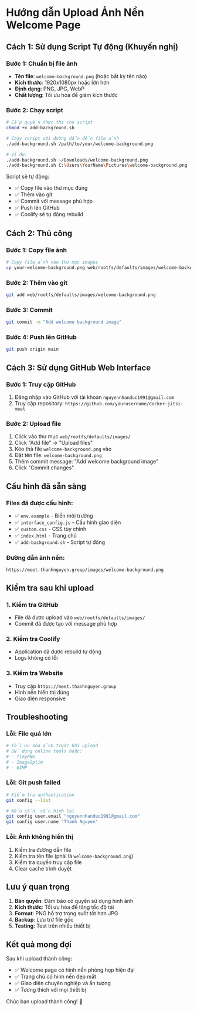 # Hướng dẫn Upload Ảnh Nền Welcome Page

## Cách 1: Sử dụng Script Tự động (Khuyến nghị)

### Bước 1: Chuẩn bị file ảnh
- **Tên file**: `welcome-background.png` (hoặc bất kỳ tên nào)
- **Kích thước**: 1920x1080px hoặc lớn hơn
- **Định dạng**: PNG, JPG, WebP
- **Chất lượng**: Tối ưu hóa để giảm kích thước

### Bước 2: Chạy script
```bash
# Cấp quyền thực thi cho script
chmod +x add-background.sh

# Chạy script với đường dẫn đến file ảnh
./add-background.sh /path/to/your/welcome-background.png

# Ví dụ:
./add-background.sh ~/Downloads/welcome-background.png
./add-background.sh C:\Users\YourName\Pictures\welcome-background.png
```

Script sẽ tự động:
- ✅ Copy file vào thư mục đúng
- ✅ Thêm vào git
- ✅ Commit với message phù hợp
- ✅ Push lên GitHub
- ✅ Coolify sẽ tự động rebuild

## Cách 2: Thủ công

### Bước 1: Copy file ảnh
```bash
# Copy file ảnh vào thư mục images
cp your-welcome-background.png web/rootfs/defaults/images/welcome-background.png
```

### Bước 2: Thêm vào git
```bash
git add web/rootfs/defaults/images/welcome-background.png
```

### Bước 3: Commit
```bash
git commit -m "Add welcome background image"
```

### Bước 4: Push lên GitHub
```bash
git push origin main
```

## Cách 3: Sử dụng GitHub Web Interface

### Bước 1: Truy cập GitHub
1. Đăng nhập vào GitHub với tài khoản `nguyennhanduc1991@gmail.com`
2. Truy cập repository: `https://github.com/yourusername/docker-jitsi-meet`

### Bước 2: Upload file
1. Click vào thư mục `web/rootfs/defaults/images/`
2. Click "Add file" → "Upload files"
3. Kéo thả file `welcome-background.png` vào
4. Đặt tên file: `welcome-background.png`
5. Thêm commit message: "Add welcome background image"
6. Click "Commit changes"

## Cấu hình đã sẵn sàng

### Files đã được cấu hình:
- ✅ `env.example` - Biến môi trường
- ✅ `interface_config.js` - Cấu hình giao diện
- ✅ `custom.css` - CSS tùy chỉnh
- ✅ `index.html` - Trang chủ
- ✅ `add-background.sh` - Script tự động

### Đường dẫn ảnh nền:
```
https://meet.thanhnguyen.group/images/welcome-background.png
```

## Kiểm tra sau khi upload

### 1. Kiểm tra GitHub
- File đã được upload vào `web/rootfs/defaults/images/`
- Commit đã được tạo với message phù hợp

### 2. Kiểm tra Coolify
- Application đã được rebuild tự động
- Logs không có lỗi

### 3. Kiểm tra Website
- Truy cập `https://meet.thanhnguyen.group`
- Hình nền hiển thị đúng
- Giao diện responsive

## Troubleshooting

### Lỗi: File quá lớn
```bash
# Tối ưu hóa ảnh trước khi upload
# Sử dụng online tools hoặc:
# - TinyPNG
# - ImageOptim
# - GIMP
```

### Lỗi: Git push failed
```bash
# Kiểm tra authentication
git config --list

# Nếu cần, cấu hình lại
git config user.email "nguyennhanduc1991@gmail.com"
git config user.name "Thanh Nguyen"
```

### Lỗi: Ảnh không hiển thị
1. Kiểm tra đường dẫn file
2. Kiểm tra tên file (phải là `welcome-background.png`)
3. Kiểm tra quyền truy cập file
4. Clear cache trình duyệt

## Lưu ý quan trọng

1. **Bản quyền**: Đảm bảo có quyền sử dụng hình ảnh
2. **Kích thước**: Tối ưu hóa để tăng tốc độ tải
3. **Format**: PNG hỗ trợ trong suốt tốt hơn JPG
4. **Backup**: Lưu trữ file gốc
5. **Testing**: Test trên nhiều thiết bị

## Kết quả mong đợi

Sau khi upload thành công:
- ✅ Welcome page có hình nền phòng họp hiện đại
- ✅ Trang chủ có hình nền đẹp mắt
- ✅ Giao diện chuyên nghiệp và ấn tượng
- ✅ Tương thích với mọi thiết bị

Chúc bạn upload thành công! 🚀
